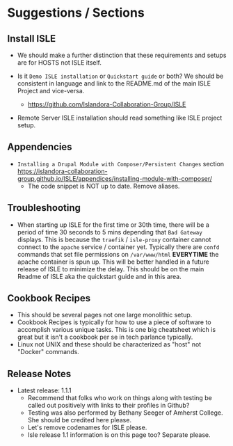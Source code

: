 # Suggestions / Sections

## Install ISLE

* We should make a further distinction that these requirements and setups are for HOSTS not ISLE itself.

* Is it `Demo ISLE installation` or `Quickstart guide` or both? We should be consistent in language and link to the README.md of the main ISLE Project and vice-versa.
  * https://github.com/Islandora-Collaboration-Group/ISLE
 
* Remote Server ISLE installation should read something like ISLE project setup.


## Appendencies
* `Installing a Drupal Module with Composer/Persistent Changes` section https://islandora-collaboration-group.github.io/ISLE/appendices/installing-module-with-composer/ 
  * The code snippet is NOT up to date. Remove aliases.

## Troubleshooting

* When starting up ISLE for the first time or 30th time, there will be a period of time 30 seconds to 5 mins depending that `Bad Gateway` displays. This is because the `traefik` / `isle-proxy` container cannot connect to the `apache` service / container yet. Typically there are `confd` commands that set file permissions on `/var/www/html` **EVERYTIME** the apache container is spun up. This will be better handled in a future release of ISLE to minimize the delay. This should be on the main Readme of ISLE aka the quickstart guide and in this area.

## Cookbook Recipes

* This should be several pages not one large monolithic setup.
* Cookbook Recipes is typically for how to use a piece of software to accomplish various unique tasks. This is one big cheatsheet which is great but it isn't a cookbook per se in tech parlance typically.
* Linux not UNIX and these should be characterized as "host" not "Docker" commands.

## Release Notes

* Latest release: 1.1.1
  * Recommend that folks who work on things along with testing be called out positively with links to their profiles in Github?
  * Testing was also performed by Bethany Seeger of Amherst College. She should be credited here please.
  * Let's remove codenames for ISLE please.
  * Isle release 1.1 information is on this page too? Separate please.